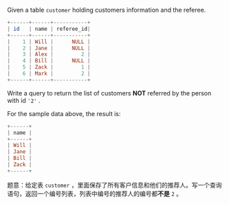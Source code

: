 Given a table `customer` holding customers information and the referee.

```haskell
+------+------+-----------+
| id   | name | referee_id|
+------+------+-----------+
|    1 | Will |      NULL |
|    2 | Jane |      NULL |
|    3 | Alex |         2 |
|    4 | Bill |      NULL |
|    5 | Zack |         1 |
|    6 | Mark |         2 |
+------+------+-----------+
```

Write a query to return the list of customers **NOT** referred by the person with id `'2'` .

For the sample data above, the result is:

```haskell
+------+
| name |
+------+
| Will |
| Jane |
| Bill |
| Zack |
+------+
```
题意：给定表 `customer` ，里面保存了所有客户信息和他们的推荐人。写一个查询语句，返回一个编号列表，列表中编号的推荐人的编号都**不是** `2` 。
